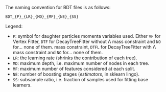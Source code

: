 The naming convention for BDT files is as follows:

```
BDT_{P}_{LR}_{MD}_{MF}_{NE}_{SS}
```

Legend:
* `P`: symbol for daughter particles momenta variables used.
Either `VF` for Vertex Fitter, `DTF` for DecayTreeFitter without &Lambda; mass constraint and `NO` for... none of them. mass constraint, `DTFL` for DecayTreeFitter with &Lambda; mass constraint and `NO` for... none of them.
* `LR`: the learning rate (shrinks the contribution of each tree).
* `MD`: maximum depth, i.e. maximum number of nodes in each tree.
* `MF`: maximum number of features considered at each split.
* `NE`: number of boosting stages (*estimators*, in sklearn lingo).
* `SS`: subsample ratio, i.e. fraction of samples used for fitting base learners.
